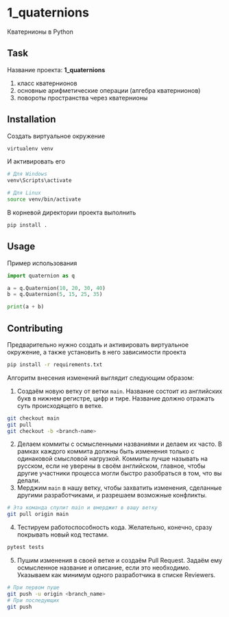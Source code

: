 # 1_quaternions
Кватернионы в Python

## Task
Название проекта: **1_quaternions**

1. класс кватернионов
2. основные арифметические операции (алгебра кватернионов)
3. повороты пространства через кватернионы

## Installation

Создать виртуальное окружение

```bash
virtualenv venv
```

И активировать его
```powershell
# Для Windows
venv\Scripts\activate
```

```bash
# Для Linux
source venv/bin/activate
```

В корневой директории проекта выполнить

```bash
pip install .
```

## Usage

Пример использования

```python
import quaternion as q

a = q.Quaternion(10, 20, 30, 40)
b = q.Quaternion(5, 15, 25, 35)

print(a + b)
```

## Contributing

Предварительно нужно создать и активировать виртуальное окружение, а также установить в него зависимости проекта

```bash
pip install -r requirements.txt
```

Алгоритм внесения изменений выглядит следующим образом:

1. Создаём новую ветку от ветки `main`. Название состоит из английских букв в нижнем регистре, цифр и тире. Название должно отражать суть происходящего в ветке.
```bash
git checkout main
git pull
git checkout -b <branch-name>
```
2. Делаем коммиты с осмысленными названиями и делаем их часто. В рамках каждого коммита должны быть изменения только с одинаковой смысловой нагрузкой. Коммиты лучше называть на русском, если не уверены в своём английском, главное, чтобы другие участники процесса могли быстро разобраться в том, что вы делали.
3. Мерджим `main` в нашу ветку, чтобы захватить изменения, сделанные другими разработчиками, и разрешаем возможные конфликты.
```bash
# Эта команда спулит main и вмерджит в вашу ветку
git pull origin main
```
4. Тестируем работоспособность кода. Желательно, конечно, сразу покрывать новый код тестами.
```bash
pytest tests
```
5. Пушим изменения в своей ветке и создаём Pull Request. Задаём ему осмысленное название и описание, если это необходимо. Указываем как минимум одного разработчика в списке Reviewers.
```bash
# При первом пуше
git push -u origin <branch_name>
# При последующих
git push
```